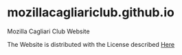 # mozillacagliariclub.github.io
Mozilla Cagliari Club Website

The Website is distributed with the License described [Here](https://github.com/mozillacagliariclub/mozillacagliariclub.github.io/blob/master/LICENSE)
